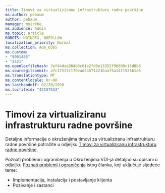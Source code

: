 ```yaml
---
title: Timovi za virtualiziranu infrastrukturu radne površine
ms.author: pebaum
author: pebaum
manager: mnirkhe
ms.audience: Admin
ms.topic: article
ROBOTS: NOINDEX, NOFOLLOW
localization_priority: Normal
ms.collection: Adm_O365
ms.custom:
- "9001485"
- "3521"
ms.openlocfilehash: 7ef44dae984b3c61e2fd0e13352f90898c15d8b6
ms.sourcegitcommit: a7c17217c170ead24571421baaf5a14f1525b1a6
ms.translationtype: MT
ms.contentlocale: hr-HR
ms.lasthandoff: 02/20/2020
ms.locfileid: "42157533"
---
```

# <a name="teams-for-virtualized-desktop-infrastructure"></a>Timovi za virtualiziranu infrastrukturu radne površine

Detaljne informacije o okruženjima timovi za virtualiziranu infrastrukturu radne površine potražite u odjeljku [Timovi za virtualiziranu infrastrukturu radne površine](https://docs.microsoft.com/en-us/microsoftteams/teams-for-vdi).

Poznati problemi i ograničenja u Okruženjima VDI-ja detaljno su opisani u odjeljku [Poznati problemi i ograničenja](https://docs.microsoft.com/en-us/microsoftteams/teams-for-vdi#known-issues-and-limitations) istog članka, koji uključuje sljedeće teme:
 - Implementacija, instalacija i postavljanje klijenta
 - Pozivanje i sastanci